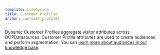 ```yaml
---
template: sidebyside
title: Customer Profiles
anchor: customer_profiles
---
```


Dynamic Customer Profiles aggregate visitor attributes across DCPDatasources. Customer Profile attributes are used to create audiences and perform segmentation. You can <a href="https://help.optimizely.com/hc/en-us/articles/200039685" target="_blank">learn more about audiences in our knowledge base</a>.
